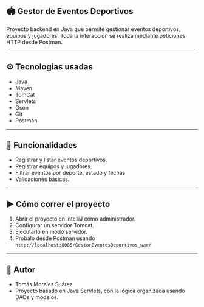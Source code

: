 ## 🏟️ Gestor de Eventos Deportivos

Proyecto backend en Java que permite gestionar eventos deportivos, equipos y jugadores. Toda la interacción se realiza mediante peticiones HTTP desde Postman.

---

## ⚙️ Tecnologías usadas

- Java
- Maven
- TomCat
- Servlets 
- Gson 
- Git
- Postman

---

## 📌 Funcionalidades

- Registrar y listar eventos deportivos.
- Registrar equipos y jugadores.
- Filtrar eventos por deporte, estado y fechas.
- Validaciones básicas.
---

## ▶️ Cómo correr el proyecto

1. Abrir el proyecto en IntelliJ como administrador.
2. Configurar un servidor Tomcat.
3. Ejecutarlo en modo servidor.
4. Probalo desde Postman usando `http://localhost:8085/GestorEventosDeportivos_war/`

---

## 🧑 Autor

- Tomás Morales Suárez
- Proyecto basado en Java Servlets, con la lógica organizada usando DAOs y modelos.
